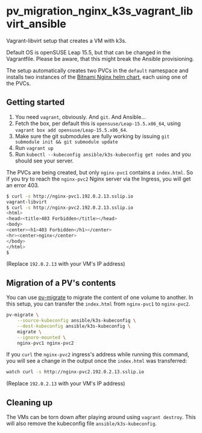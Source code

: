 # pv_migration_nginx_k3s_vagrant_libvirt_ansible

Vagrant-libvirt setup that creates a VM with k3s.

Default OS is openSUSE Leap 15.5, but that can be changed in the Vagrantfile.
Please be aware, that this might break the Ansible provisioning.

The setup automatically creates two PVCs in the `default` namespace and installs
two instances of the [Bitnami Nginx helm
chart](https://artifacthub.io/packages/helm/bitnami/nginx), each using one of
the PVCs.

## Getting started

1. You need `vagrant`, obviously. And `git`. And Ansible...
1. Fetch the box, per default this is `opensuse/Leap-15.5.x86_64`, using
   `vagrant box add opensuse/Leap-15.5.x86_64`.
1. Make sure the git submodules are fully working by issuing
   `git submodule init && git submodule update`
1. Run `vagrant up`
1. Run `kubectl --kubeconfig ansible/k3s-kubeconfig get nodes` and you should
   see your server.

The PVCs are being created, but only `nginx-pvc1` contains a `index.html`. So if
you try to reach the `nginx-pvc2` Nginx server via the Ingress, you will get an
error 403.

```bash
$ curl -s http://nginx-pvc1.192.0.2.13.sslip.io
vagrant-libvirt
$ curl -s http://nginx-pvc2.192.0.2.13.sslip.io
<html>
<head><title>403 Forbidden</title></head>
<body>
<center><h1>403 Forbidden</h1></center>
<hr><center>nginx</center>
</body>
</html>
$
```

(Replace `192.0.2.13` with your VM's IP address)

## Migration of a PV's contents

You can use [pv-migrate](https://github.com/utkuozdemir/pv-migrate) to migrate
the content of one volume to another. In this setup, you can transfer the
`index.html` from `nginx-pvc1` to `nginx-pvc2`.

```bash
pv-migrate \
    --source-kubeconfig ansible/k3s-kubeconfig \
    --dest-kubeconfig ansible/k3s-kubeconfig \
    migrate \
    --ignore-mounted \
    nginx-pvc1 nginx-pvc2
```

If you `curl` the `nginx-pvc2` ingress's address while running this command, you
will see a change in the output once the `index.html` was transferred:

```bash
watch curl -s http://nginx-pvc2.192.0.2.13.sslip.io
```

(Replace `192.0.2.13` with your VM's IP address)

## Cleaning up

The VMs can be torn down after playing around using `vagrant destroy`. This will
also remove the kubeconfig file `ansible/k3s-kubeconfig`.
